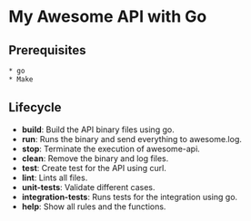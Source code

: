 # My Awesome API with Go

## Prerequisites

```bash
* go
* Make
```

## Lifecycle

- **build**: Build the API binary files using go.
- **run**: Runs the binary and send everything to awesome.log.
- **stop**: Terminate the execution of awesome-api.
- **clean**: Remove the binary and log files.
- **test**: Create test for the API using curl.
- **lint**: Lints all files.
- **unit-tests**: Validate different cases.
- **integration-tests**: Runs tests for the integration using go.
- **help**: Show all rules and the functions.